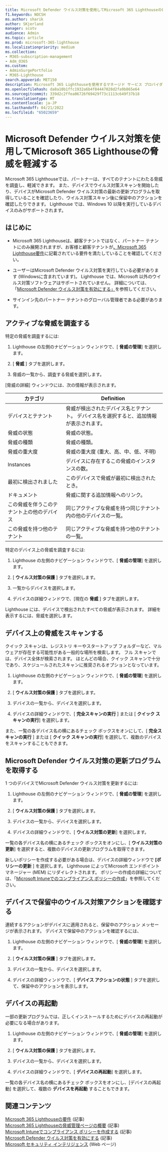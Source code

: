 ```yaml
---
title: Microsoft Defender ウイルス対策を使用してMicrosoft 365 Lighthouseの脅威を軽減する
f1.keywords: NOCSH
ms.author: sharik
author: SKjerland
manager: scotv
audience: Admin
ms.topic: article
ms.prod: microsoft-365-lighthouse
ms.localizationpriority: medium
ms.collection:
- M365-subscription-management
- Adm_O365
ms.custom:
- AdminSurgePortfolio
- M365-Lighthouse
search.appverid: MET150
description: Microsoft 365 Lighthouseを使用するマネージド サービス プロバイダー (MSP) の場合は、Microsoft Defender ウイルス対策による脅威の軽減について説明します。
ms.openlocfilehash: da8a10b1ffc1932a6b4f84447028d2fa9b865e64
ms.sourcegitcommit: 339d2c2ffea06726f69429f73c1113c649f37b18
ms.translationtype: MT
ms.contentlocale: ja-JP
ms.lasthandoff: 04/21/2022
ms.locfileid: "65023659"
---
```

# <a name="mitigate-threats-in-microsoft-365-lighthouse-with-microsoft-defender-antivirus"></a>Microsoft Defender ウイルス対策を使用してMicrosoft 365 Lighthouseの脅威を軽減する

Microsoft 365 Lighthouseでは、パートナーは、すべてのテナントにわたる脅威を調査し、軽減できます。 また、デバイスでウイルス対策スキャンを開始したり、デバイスがMicrosoft Defender ウイルス対策の最新の更新プログラムを取得していることを確認したり、ウイルス対策スキャン後に保留中のアクションを確認したりできます。 Lighthouse では、Windows 10 以降を実行しているデバイスのみがサポートされます。

## <a name="before-you-begin"></a>はじめに

- Microsoft 365 Lighthouseは、顧客テナントではなく、パートナー テナントにのみ展開されますが、お客様と顧客テナントが[、Microsoft 365 Lighthouse要件](m365-lighthouse-requirements.md)に記載されている要件を満たしていることを確認してください。

- ユーザーはMicrosoft Defender ウイルス対策を実行している必要があります (Windowsに含まれています)。 Lighthouse では、Microsoft 以外のウイルス対策ソフトウェアはサポートされていません。 詳細については、「[Microsoft Defender ウイルス対策を有効にする」](/mem/intune/user-help/turn-on-defender-windows)を参照してください。

- サインイン先のパートナー テナントのグローバル管理者である必要があります。

## <a name="investigate-active-threats"></a>アクティブな脅威を調査する

特定の脅威を調査するには:

1. Lighthouse の左側のナビゲーション ウィンドウで、[ **脅威の管理**] を選択します。

2. [ **脅威** ] タブを選択します。

3. 脅威の一覧から、調査する脅威を選択します。

[脅威の詳細] ウィンドウには、次の情報が表示されます。

| カテゴリ                                      | Definition                                                                                                   |
|-----------------------------------------------|--------------------------------------------------------------------------------------------------------------|
| デバイスとテナント                             | 脅威が検出されたデバイス名とテナント。 デバイス名を選択すると、追加情報が表示されます。 |
| 脅威の状態                                 | 脅威の状態。                                                                                    |
| 脅威の種類                                   | 脅威の種類。                                                                                              |
| 脅威の重大度                               | 脅威の重大度 (重大、高、中、低、不明)                                                    |
| Instances                                     | デバイスに存在するこの脅威のインスタンスの数。                                                    |
| 最初に検出されました                                | このデバイスで脅威が最初に検出されたとき。                                                           |
| ドキュメント                                 | 脅威に関する追加情報へのリンク。                                                             |
| この脅威を伴うこのテナント上の他のデバイス | 同じアクティブな脅威を持つ同じテナント内の他のデバイスの一覧。                                      |
| この脅威を持つ他のテナント                | 同じアクティブな脅威を持つ他のテナントの一覧。                                                         |

特定のデバイス上の脅威を調査するには:

1. Lighthouse の左側のナビゲーション ウィンドウで、[ **脅威の管理**] を選択します。

2. [ **ウイルス対策の保護** ] タブを選択します。

3. 一覧からデバイスを選択します。

4. デバイスの詳細ウィンドウで、[現在の **脅威** ] タブを選択します。

Lighthouse には、デバイスで検出されたすべての脅威が表示されます。 詳細を表示するには、脅威を選択します。

## <a name="scan-for-threats-on-a-device"></a>デバイス上の脅威をスキャンする

クイック スキャンは、レジストリ キーやスタートアップ フォルダーなど、マルウェアが存在する可能性がある一般的な場所を検索します。 フル スキャンでは、デバイス全体が検索されます。 ほとんどの場合、クイック スキャンで十分であり、スケジュールされたスキャンに推奨されるオプションとなっています。

1. Lighthouse の左側のナビゲーション ウィンドウで、[ **脅威の管理**] を選択します。

2. [ **ウイルス対策の保護** ] タブを選択します。

3. デバイスの一覧から、デバイスを選択します。

4. デバイスの詳細ウィンドウで、[ **完全スキャンの実行** ] または [ **クイック スキャンの実行**] を選択します。

また、一覧の各デバイス名の横にあるチェック ボックスをオンにして、[ **完全スキャンの実行** ] または [ **クイック スキャンの実行**] を選択して、複数のデバイスをスキャンすることもできます。

## <a name="get-updates-for-microsoft-defender-antivirus"></a>Microsoft Defender ウイルス対策の更新プログラムを取得する

1 つのデバイスでMicrosoft Defender ウイルス対策を更新するには:

1. Lighthouse の左側のナビゲーション ウィンドウで、[ **脅威の管理**] を選択します。

2. [ **ウイルス対策の保護** ] タブを選択します。

3. デバイスの一覧から、デバイスを選択します。

4. デバイスの詳細ウィンドウで、[ **ウイルス対策の更新**] を選択します。

一覧の各デバイス名の横にあるチェック ボックスをオンにし、[ **ウイルス対策の更新**] を選択すると、複数のデバイスの更新プログラムを取得できます。

新しいポリシーを作成する必要がある場合は、デバイスの詳細ウィンドウで **[ポリシーの更新** ] を選択します。 Lighthouse によってMicrosoft エンドポイント マネージャー (MEM) にリダイレクトされます。 ポリシーの作成の詳細については、「[Microsoft Intuneでのコンプライアンス ポリシーの作成](/mem/intune/protect/create-compliance-policy)」を参照してください。

## <a name="check-pending-antivirus-actions-on-a-device"></a>デバイスで保留中のウイルス対策アクションを確認する

連続するアクションがデバイスに適用されると、保留中のアクション メッセージが表示されます。 デバイスで保留中のアクションを確認するには、

1. Lighthouse の左側のナビゲーション ウィンドウで、[ **脅威の管理**] を選択します。

2. [ **ウイルス対策の保護** ] タブを選択します。

3. デバイスの一覧から、デバイスを選択します。

4. デバイスの詳細ウィンドウで、[ **デバイス アクションの状態** ] タブを選択して、保留中のアクションを表示します。

## <a name="restart-a-device"></a>デバイスの再起動

一部の更新プログラムでは、正しくインストールするためにデバイスの再起動が必要になる場合があります。

1. Lighthouse の左側のナビゲーション ウィンドウで、[ **脅威の管理**] を選択します。

2. [ **ウイルス対策の保護** ] タブを選択します。

3. デバイスの一覧から、デバイスを選択します。

4. デバイスの詳細ウィンドウで、[ **デバイスの再起動**] を選択します。

一覧の各デバイス名の横にあるチェック ボックスをオンにし、[デバイスの再起動] を選択して、複数の **デバイスを再起動** することもできます。

## <a name="related-content"></a>関連コンテンツ

[Microsoft 365 Lighthouseの要件](m365-lighthouse-requirements.md) (記事)\
[Microsoft 365 Lighthouseの脅威管理ページの概要](m365-lighthouse-threat-management-page-overview.md) (記事)\
[Microsoft Intuneでコンプライアンス ポリシーを作成する](/mem/intune/protect/create-compliance-policy) (記事)\
[Microsoft Defender ウイルス対策を有効にする](/mem/intune/user-help/turn-on-defender-windows) (記事)\
[Microsoft セキュリティ インテリジェンス](https://www.microsoft.com/wdsi/threats) (Web ページ)

